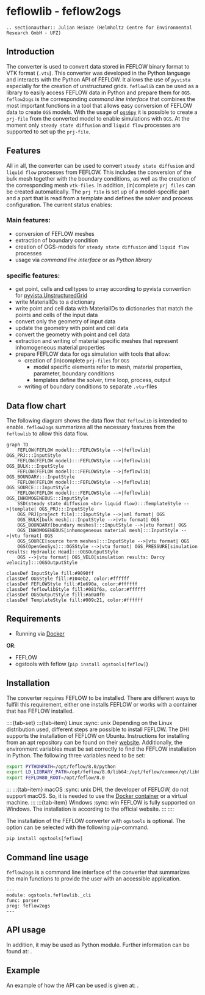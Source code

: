 # feflowlib - feflow2ogs

```{eval-rst}
.. sectionauthor:: Julian Heinze (Helmholtz Centre for Environmental Research GmbH - UFZ)
```

## Introduction

The converter is used to convert data stored in FEFLOW binary format to VTK format (`.vtu`).
This converter was developed in the Python language and interacts with the Python API of FEFLOW.
It allows the use of `pyvista` especially for the creation of unstructured grids.
`feflowlib` can be used as a library to easily access FEFLOW data in Python and prepare them for `OGS`.
`feflow2ogs` is the corresponding *command line interface* that combines the most important functions in a tool that allows easy conversion of FEFLOW data to create `OGS` models.
With the usage of [`ogs6py`](https://joergbuchwald.github.io/ogs6py-doc/index.html) it is possible to create a `prj-file` from the converted model to enable simulations with `OGS`.
At the moment only `steady state diffusion` and `liquid flow` processes are supported to set up the `prj-file`.

## Features

All in all, the converter can be used to convert `steady state diffusion` and `liquid flow` processes from FEFLOW.
This includes the conversion of the bulk mesh together with the boundary conditions, as well as the creation of the corresponding mesh `vtk-files`.
In addition, (in)complete `prj files` can be created automatically.
The `prj file` is set up of a model-specific part and a part that is read from a template and defines the solver and process configuration.
The current status enables:

### Main features:

- conversion of FEFLOW meshes
- extraction of boundary condition
- creation of OGS-models for `steady state diffusion` and `liquid flow` processes
- usage via *command line interface* or as *Python library*

### specific features:

- get point, cells and celltypes to array according to pyvista convention for [pyvista.UnstructuredGrid](https://docs.pyvista.org/version/stable/api/core/_autosummary/pyvista.UnstructuredGrid.html)
- write MaterialIDs to a dictionary
- write point and cell data with MaterialIDs to dictionaries that match the points and cells of the input data
- convert only the geometry of input data
- update the geometry with point and cell data
- convert the geometry with point and cell data
- extraction and writing of material specific meshes that represent inhomogeneous material properties
- prepare FEFLOW data for ogs simulation with tools that allow:
  - creation of (in)complete `prj-files` for `OGS`
    - model specific elements refer to mesh, material properties, parameter, boundary conditions
    - templates define the solver, time loop, process, output
  - writing of boundary conditions to separate `.vtu`-files

## Data flow chart

The following diagram shows the data flow that `feflowlib` is intended to enable.
`feflow2ogs` summarizes all the necessary features from the `feflowlib` to allow this data flow.

```{mermaid}
graph TD
    FEFLOW(FEFLOW model):::FEFLOWStyle -->|feflowlib| OGS_PRJ:::InputStyle
    FEFLOW(FEFLOW model):::FEFLOWStyle -->|feflowlib| OGS_BULK:::InputStyle
    FEFLOW(FEFLOW model):::FEFLOWStyle -->|feflowlib| OGS_BOUNDARY:::InputStyle
    FEFLOW(FEFLOW model):::FEFLOWStyle -->|feflowlib| OGS_SOURCE:::InputStyle
    FEFLOW(FEFLOW model):::FEFLOWStyle -->|feflowlib| OGS_INHOMOGENEOUS:::InputStyle
    SSD(steady state diffusion <br> liquid flow):::TemplateStyle -->|template| OGS_PRJ:::InputStyle
    OGS_PRJ[project file]:::InputStyle -->|xml format| OGS
    OGS_BULK[bulk mesh]:::InputStyle -->|vtu format| OGS
    OGS_BOUNDARY[boundary meshes]:::InputStyle -->|vtu format| OGS
    OGS_INHOMOGENEOUS[inhomogeneous material mesh]:::InputStyle -->|vtu format| OGS
    OGS_SOURCE[source term meshes]:::InputStyle -->|vtu format| OGS
    OGS(OpenGeoSys):::OGSStyle -->|vtu format| OGS_PRESSURE[simulation results: Hydraulic Head]:::OGSOutputStyle
    OGS -->|vtu format| OGS_VELO[simulation results: Darcy velocity]:::OGSOutputStyle

classDef InputStyle fill:#9090ff
classDef OGSStyle fill:#104eb2, color:#ffffff
classDef FEFLOWStyle fill:#1e690a, color:#ffffff
classDef feflowlibStyle fill:#081f6a, color:#ffffff
classDef OGSOutputStyle fill:#a0a0f0
classDef TemplateStyle fill:#009c21, color:#ffffff
```

## Requirements

- Running via [Docker](./docker.md)

**OR**:

- FEFLOW
- ogstools with feflow (`pip install ogstools[feflow]`)

## Installation

The converter requires FEFLOW to be installed.
There are different ways to fulfill this requirement, either one installs FEFLOW or works with a container that has FEFLOW installed.

::::{tab-set}
:::{tab-item} Linux
:sync: unix
Depending on the Linux distribution used, different steps are possible to install FEFLOW.
The DHI supports the installation of FEFLOW on Ubuntu.
Instructions for installing from an apt repository can be found on their [website](https://download.feflow.com/download/FEFLOW/linux/).
Additionally, the environment variables must be set correctly to find the FEFLOW installation in Python.
The following three variables need to be set:

```bash
export PYTHONPATH=/opt/feflow/8.0/python
export LD_LIBRARY_PATH=/opt/feflow/8.0/lib64:/opt/feflow/common/qt/lib64:/opt/feflow/common/lib64
export FEFLOW80_ROOT=/opt/feflow/8.0
```

:::
:::{tab-item} macOS
:sync: unix
DHI, the developer of FEFLOW, do not support macOS.
So, it is needed to use the [Docker container](./docker.md) or a virtual machine.
:::
:::{tab-item} Windows
:sync: win
FEFLOW is fully supported on Windows.
The installation is according to the official website.
:::
::::

The installation of the FEFLOW converter with `ogstools` is optional.
The option can be selected with the following `pip`-command.

```
pip install ogstools[feflow]
```

## Command line usage

`feflow2ogs` is a command line interface of the converter that summarizes the main functions to provide the user with an accessible application.

```{argparse}
---
module: ogstools.feflowlib._cli
func: parser
prog: feflow2ogs
---
```

## API usage

In addition, it may be used as Python module.
Further information can be found at: [](../reference/ogstools.feflowlib).

## Example

An example of how the API can be used is given at: [](../auto_examples/howto_feflowlib/index).
